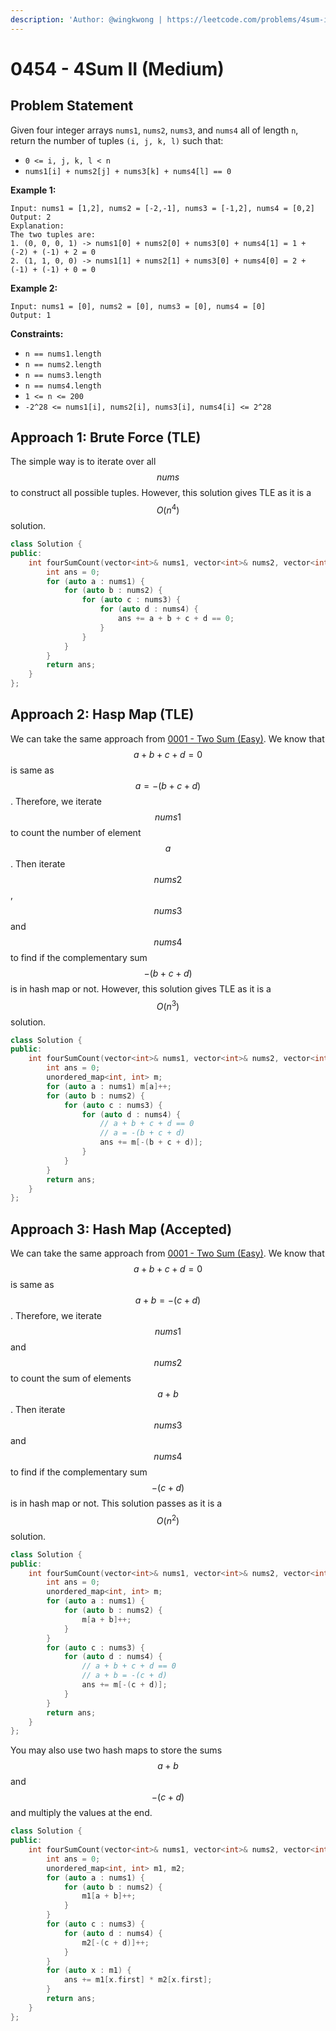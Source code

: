 ```yaml
---
description: 'Author: @wingkwong | https://leetcode.com/problems/4sum-ii/'
---
```


# 0454 -  4Sum II (Medium)

## Problem Statement

Given four integer arrays `nums1`, `nums2`, `nums3`, and `nums4` all of length `n`, return the number of tuples `(i, j, k, l)` such that:

* `0 <= i, j, k, l < n`
* `nums1[i] + nums2[j] + nums3[k] + nums4[l] == 0`

**Example 1:**

```
Input: nums1 = [1,2], nums2 = [-2,-1], nums3 = [-1,2], nums4 = [0,2]
Output: 2
Explanation:
The two tuples are:
1. (0, 0, 0, 1) -> nums1[0] + nums2[0] + nums3[0] + nums4[1] = 1 + (-2) + (-1) + 2 = 0
2. (1, 1, 0, 0) -> nums1[1] + nums2[1] + nums3[0] + nums4[0] = 2 + (-1) + (-1) + 0 = 0
```

**Example 2:**

```
Input: nums1 = [0], nums2 = [0], nums3 = [0], nums4 = [0]
Output: 1
```

**Constraints:**

* `n == nums1.length`
* `n == nums2.length`
* `n == nums3.length`
* `n == nums4.length`
* `1 <= n <= 200`
* `-2^28 <= nums1[i], nums2[i], nums3[i], nums4[i] <= 2^28`

## Approach 1: Brute Force (TLE)

The simple way is to iterate over all $$nums$$ to construct all possible tuples. However, this solution gives TLE as it is a $$O(n^4)$$solution.

```cpp
class Solution {
public:
    int fourSumCount(vector<int>& nums1, vector<int>& nums2, vector<int>& nums3, vector<int>& nums4) {
        int ans = 0;
        for (auto a : nums1) {
            for (auto b : nums2) {
                for (auto c : nums3) {
                    for (auto d : nums4) {
                        ans += a + b + c + d == 0;
                    }
                }
            }
        }
        return ans;
    }
};
```

## Approach 2: Hasp Map (TLE)

We can take the same approach from [0001 - Two Sum (Easy)](../0000-0099/0001-two-sum.md). We know that $$a + b + c + d = 0$$ is same as $$a = -(b + c + d)$$. Therefore, we iterate $$nums1$$ to count the number of element $$a$$. Then iterate $$nums2$$, $$nums3$$ and $$nums4$$to find if the complementary sum $$-(b + c + d)$$is in hash map or not. However, this solution gives TLE as it is a $$O(n^3)$$solution.

```cpp
class Solution {
public:
    int fourSumCount(vector<int>& nums1, vector<int>& nums2, vector<int>& nums3, vector<int>& nums4) {
        int ans = 0;
        unordered_map<int, int> m;
        for (auto a : nums1) m[a]++;
        for (auto b : nums2) {
            for (auto c : nums3) {
                for (auto d : nums4) {
                    // a + b + c + d == 0
                    // a = -(b + c + d)
                    ans += m[-(b + c + d)];
                }
            }
        }
        return ans;
    }
};
```

## Approach 3: Hash Map (Accepted)

We can take the same approach from [0001 - Two Sum (Easy)](../0000-0099/0001-two-sum.md). We know that $$a + b + c + d = 0$$ is same as $$a + b = - (c + d)$$. Therefore, we iterate $$nums1$$and $$nums2$$ to count the sum of elements $$a + b$$. Then iterate $$nums3$$ and $$nums4$$to find if the complementary sum $$- (c + d)$$is in hash map or not. This solution passes as it is a $$O(n^2)$$solution.

```cpp
class Solution {
public:
    int fourSumCount(vector<int>& nums1, vector<int>& nums2, vector<int>& nums3, vector<int>& nums4) {
        int ans = 0;
        unordered_map<int, int> m;
        for (auto a : nums1) {
            for (auto b : nums2) {
                m[a + b]++;
            }
        }
        for (auto c : nums3) {
            for (auto d : nums4) {
                // a + b + c + d == 0
                // a + b = -(c + d)
                ans += m[-(c + d)];
            }
        }
        return ans;
    }
};
```

You may also use two hash maps to store the sums $$a + b$$ and $$-(c + d)$$ and multiply the values at the end.

```cpp
class Solution {
public:
    int fourSumCount(vector<int>& nums1, vector<int>& nums2, vector<int>& nums3, vector<int>& nums4) {
        int ans = 0;
        unordered_map<int, int> m1, m2;
        for (auto a : nums1) {
            for (auto b : nums2) {
                m1[a + b]++;
            }
        }
        for (auto c : nums3) {
            for (auto d : nums4) {
                m2[-(c + d)]++;
            }
        }
        for (auto x : m1) {
            ans += m1[x.first] * m2[x.first];
        }
        return ans;
    }
};
```
